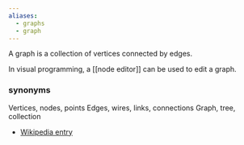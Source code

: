 ```yaml
---
aliases:
  - graphs
  - graph
---
```

A graph is a collection of vertices connected by edges.

In visual programming, a [[node editor]] can be used to edit a graph.
### synonyms
Vertices, nodes, points
Edges, wires, links, connections
Graph, tree, collection

- [Wikipedia entry](https://en.wikipedia.org/wiki/Graph_theory)